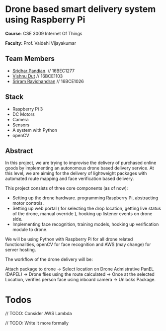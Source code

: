 # Drone based smart delivery system using Raspberry Pi

**Course**: CSE 3009 Internet Of Things

**Faculty:** Prof. Vaidehi Vijayakumar

## Team Members

- [Sridhar Pandian](https://github.com/SridharPandian/). // 16BEC1277
- [Vishnu Dut](https://github.com/vishnudut) // 16BCE1103
- [Sriram Ravichandran](https://github.com/digi0ps) // 16BCE1026

## Stack

- Raspberry Pi 3
- DC Motors
- Camera
- Sensors
- A system with Python
- openCV

## Abstract

In this project, we are trying to improvise the delivery of purchased online goods by implementing an autonomous drone based delivery service. At this level, we are aiming for the delivery of lightweight packages with automated route mapping and face verification based delivery.

This project consists of three core components (as of now):

- Setting up the drone hardware. programming Raspberry Pi, abstracting motor controls.
- Setting up web portal ( for selecting the drop location, getting live status of the drone, manual override ), hooking up listener events on drone side.
- Implementing face recognition, training models, hooking up verification module to drone.

We will be using Python with Raspberry Pi for all drone related functionalities, openCV for face recognition and AWS (may change) for server hosting.

The workflow of the drone delivery will be:

Attach package to drone -> Select location on Drone Admistrative PanEL (DAPEL) -> Drone flies using the route calculated -> Once at the selected Location, verifies person face using inboard camera -> Unlocks Package.

# Todos

// TODO: Consider AWS Lambda

// TODO: Write it more formally
